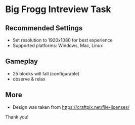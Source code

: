 # Big Frogg Intreview Task

## Recommended Settings
- Set resolution to 1920x1080 for best experience
- Supported platforms: Windows, Mac, Linux

## Gameplay
- 25 blocks will fall (configurable)
- observe & relax

## More
- Design was taken from https://craftpix.net/file-licenses/

Thank you!

